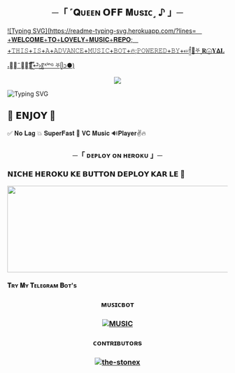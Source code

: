 <h2 align="center">
    ─「 ˹𝐐ᴜᴇᴇɴ 𝗢𝗙𝗙 𝐌ᴜsɪᴄ˼ ♪ 」─

</h2>


[![Typing SVG](https://readme-typing-svg.herokuapp.com/?lines=ㅤ+𝐖𝐄𝐋𝐂𝐎𝐌𝐄+𝐓𝐎+𝐋𝐎𝐕𝐄𝐋𝐘+𝐌𝐔𝐒𝐈𝐂+𝐑𝐄𝐏𝐎;ㅤ+𝚃𝙷𝙸𝚂+𝙸𝚂+𝙰+𝙰𝙳𝚅𝙰𝙽𝙲𝙴+𝙼𝚄𝚂𝙸𝙲+𝙱𝙾𝚃+🔥;𝙿𝙾𝚆𝙴𝚁𝙴𝙳+𝙱𝚈+☞༎ࠫ🫧⛧‌ٖٖٖٖٖٖٜٖٖٖٖ 𝐑ⓞ𝐘𝝙𝐋 𝆺꯭𝅥˶꯭꯭꯭֟፝͟͢͝⏎͟›͢〖ᴷⁱⁿᴳ ⛧‌ٖٖٖٖٖٖٜٖٖٖٖᥫᩣ●)](https://github.com/Yewsdhi/Royalkingpiyu)



<p align="center">
  <img src="https://graph.org/file/54c904ceafd33484366c1.jpg">
</p>



![Typing SVG](https://readme-typing-svg.herokuapp.com/?lines=𝗙𝗢𝗥𝗞+𝗧𝗛𝗜𝗦+𝗥𝗘𝗣𝗢+𝗕𝗘𝗙𝗢𝗥𝗘+𝗗𝗘𝗣𝗟𝗢𝗬)

## 🥳 𝗘𝗡𝗝𝗢𝗬 🥳

✅ 𝐍𝐨 𝐋𝐚𝐠 💥 𝐒𝐮𝐩𝐞𝐫𝐅𝐚𝐬𝐭 🌟 𝐕𝐂 ️𝐌𝐮𝐬𝐢𝐜 🔊𝐏𝐥𝐚𝐲𝐞𝐫✌️🔥

<h3 align="center">
    ─「 ᴅᴇᴩʟᴏʏ ᴏɴ ʜᴇʀᴏᴋᴜ 」─

<h3> 𝗡𝗜𝗖𝗛𝗘 𝗛𝗘𝗥𝗢𝗞𝗨 𝗞𝗘 𝗕𝗨𝗧𝗧𝗢𝗡 𝗗𝗘𝗣𝗟𝗢𝗬 𝗞𝗔𝗥 𝗟𝗘 🤧 </h3>
</h3>


<p align="center"><a href="https://dashboard.heroku.com/new?template=https://github.com/Yewsdhi/Royalkingpiyu"> <img src="https://graph.org/file/7758e15f135e166b8637d.jpg" width="520" height="198.45"/></a></p>


<h4>𝐓ʀʏ 𝐌ʏ 𝐓ᴇʟᴇɢʀᴀᴍ 𝐁ᴏᴛ's<h4>

 <h3 align="center"> ᴍᴜꜱɪᴄʙᴏᴛ   <h3 align="center">
     
[![MUSIC](https://img.shields.io/badge/-Queenhoneybot-E1306C?style=for-the-badge&logo=Queenhoneybot&logoColor=green)](https://t.me/Queenhoneybot)

</h3>

<h3 align="center"> ᴄᴏɴᴛʀɪʙᴜᴛᴏʀs  <h3 align="center">
<a href="https://github.com/the-stonex"> <img src="https://img.shields.io/badge/the-stonex-black?style=for-the-badge&logo=github" alt="the-stonex" /> </a> </h3>
